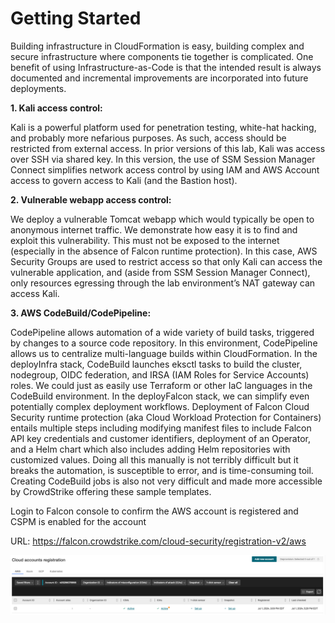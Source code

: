 # Getting Started

Building infrastructure in CloudFormation is easy, building complex and secure infrastructure where components tie together is complicated. One benefit of using Infrastructure-as-Code is that the intended result is always documented and incremental improvements are incorporated into future deployments.

**1. Kali access control:**

Kali is a powerful platform used for penetration testing, white-hat hacking, and probably more nefarious purposes. As such, access should be restricted from external access. In prior versions of this lab, Kali was access over SSH via shared key. In this version, the use of SSM Session Manager Connect simplifies network access control by using IAM and AWS Account access to govern access to Kali (and the Bastion host).

**2. Vulnerable webapp access control:**

We deploy a vulnerable Tomcat webapp which would typically be open to anonymous internet traffic. We demonstrate how easy it is to find and exploit this vulnerability. This must not be exposed to the internet (especially in the absence of Falcon runtime protection). In this case, AWS Security Groups are used to restrict access so that only Kali can access the vulnerable application, and (aside from SSM Session Manager Connect), only resources egressing through the lab environment’s NAT gateway can access Kali.

**3. AWS CodeBuild/CodePipeline:**

CodePipeline allows automation of a wide variety of build tasks, triggered by changes to a source code repository. In this environment, CodePipeline allows us to centralize multi-language builds within CloudFormation. In the deployInfra stack, CodeBuild launches eksctl tasks to build the cluster, nodegroup, OIDC federation, and IRSA (IAM Roles for Service Accounts) roles. We could just as easily use Terraform or other IaC languages in the CodeBuild environment. In the deployFalcon stack, we can simplify even potentially complex deployment workflows. Deployment of Falcon Cloud Security runtime protection (aka Cloud Workload Protection for Containers) entails multiple steps including modifying manifest files to include Falcon API key credentials and customer identifiers, deployment of an Operator, and a Helm chart which also includes adding Helm repositories with customized values. Doing all this manually is not terribly difficult but it breaks the automation, is susceptible to error, and is time-consuming toil. Creating CodeBuild jobs is also not very difficult and made more accessible by CrowdStrike offering these sample templates.

Login to Falcon console to confirm the AWS account is registered and CSPM is enabled for the account

URL: https://falcon.crowdstrike.com/cloud-security/registration-v2/aws

![Screenshots of Falcon cloud account registration](account-reg.png)
